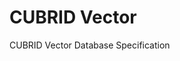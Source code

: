 # CUBRID Vector

CUBRID Vector Database Specification

<!--## Vector-->
<!---->
<!--- [Vector DDL](./vector-ddl.md)-->
<!--- [Vector DML](./vector-dml.md)-->
<!--- [Vector Index](./vector-index.md)-->
